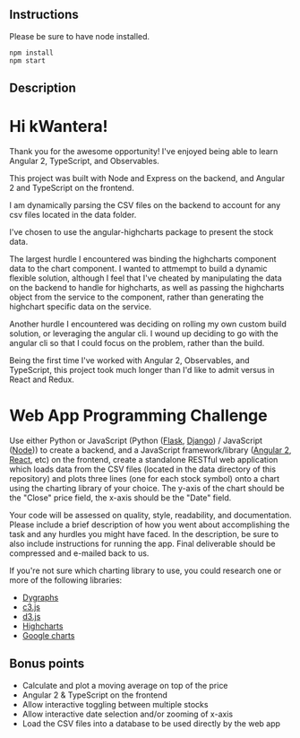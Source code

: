 ## Instructions
Please be sure to have node installed.

```
npm install
npm start
```

## Description

# Hi kWantera!
Thank you for the awesome opportunity! I've enjoyed being able to learn Angular 2, TypeScript, and Observables.

This project was built with Node and Express on the backend, and Angular 2 and TypeScript on the frontend.

I am dynamically parsing the CSV files on the backend to account for any csv files located in the data folder.

I've chosen to use the angular-highcharts package to present the stock data.

The largest hurdle I encountered was binding the highcharts component data to the chart component.
I wanted to attmempt to build a dynamic flexible solution, although I feel that I've cheated by manipulating the data on the backend to handle for highcharts, as well as passing the highcharts object from the service to the component, rather than generating the highchart specific data on the service.


Another hurdle I encountered was deciding on rolling my own custom build solution, or leveraging the angular cli.
I wound up deciding to go with the angular cli so that I could focus on the problem, rather than the build.

Being the first time I've worked with Angular 2, Observables, and TypeScript, this project took much longer than I'd like to admit versus in React and Redux.

Web App Programming Challenge
=============================

Use either Python or JavaScript (Python ([Flask](http://flask.pocoo.org), [Django](http://djangoproject.com)) / JavaScript ([Node](https://nodejs.org/))) to create a backend, and a JavaScript framework/library ([Angular 2](https://angular.io/), [React](https://facebook.github.io/react/), etc) on the frontend, create a standalone RESTful web application which loads data from the CSV files (located in the data directory of this repository) and plots three lines (one for each stock symbol) onto a chart using the charting library of your choice. The y-axis of the chart should be the "Close" price field, the x-axis should be the "Date" field.

Your code will be assessed on quality, style, readability, and documentation. Please include a brief description of how you went about accomplishing the task and any hurdles you might have faced. In the description, be sure to also include instructions for running the app. Final deliverable should be compressed and e-mailed back to us.

If you're not sure which charting library to use, you could research one or more of the following libraries:

- [Dygraphs](http://dygraphs.com)
- [c3.js](http://c3js.org)
- [d3.js](http://d3js.org)
- [Highcharts](http://www.highcharts.com/)
- [Google charts](https://developers.google.com/chart)

Bonus points
------------
- Calculate and plot a moving average on top of the price
- Angular 2 & TypeScript on the frontend
- Allow interactive toggling between multiple stocks
- Allow interactive date selection and/or zooming of x-axis
- Load the CSV files into a database to be used directly by the web app
